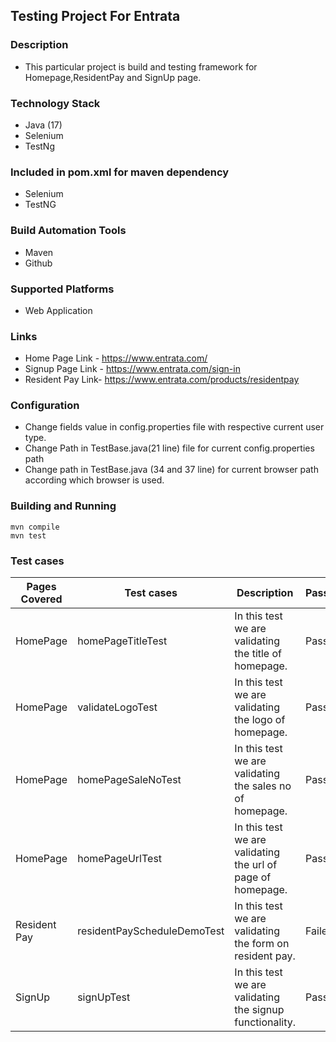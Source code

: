 ## Testing Project For Entrata

### Description
- This particular project is build and testing framework 
for Homepage,ResidentPay and SignUp page.

### Technology Stack
- Java (17)
- Selenium
- TestNg

### Included in pom.xml for maven dependency
- Selenium
- TestNG

### Build Automation Tools
- Maven
- Github

### Supported Platforms
- Web Application

### Links
- Home Page Link - https://www.entrata.com/
- Signup Page Link - https://www.entrata.com/sign-in
- Resident Pay Link- https://www.entrata.com/products/residentpay

### Configuration
- Change fields value in config.properties file with respective current user type.
- Change Path in TestBase.java(21 line) file for current config.properties path
- Change path in TestBase.java (34 and 37 line) for current browser path according which browser is used.

### Building and Running
```shell
mvn compile
mvn test
```
### Test cases

| Pages Covered | Test cases                  | Description                                                 | Pass/Fail |
|---------------|-----------------------------|-------------------------------------------------------------|-----------|
| HomePage      | homePageTitleTest           | In this test we are validating the title of homepage.       | Passed    | 
| HomePage      | validateLogoTest            | In this test we are validating the logo of homepage.        | Passed    |
| HomePage      | homePageSaleNoTest          | In this test we are validating the sales no of homepage.    | Passed    |
| HomePage      | homePageUrlTest             | In this test we are validating the url of page of homepage. | Passed    |
| Resident Pay  | residentPayScheduleDemoTest | In this test we are validating the form on resident pay.    | Failed    |
| SignUp        | signUpTest                  | In this test we are validating the signup functionality.    | Passed    |
